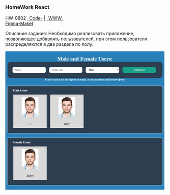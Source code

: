 ### HomeWork React

HW-0802
[-Code-](<https://github.com/St-ton/reacthw1602>) |
[-WWW-](<https://st-ton.github.io/reacthw1602/>)<br/>
[Figma-Maket](<https://www.figma.com/file/TOoAuFsdYw8Wa8neU74yxx/%D0%9B%D1%8E%D0%B4%D0%B8?t=amlJ3EHLsNh56tko-1>)

Описание задания: Необходимо реализовать приложение, позволяющее добавлять пользователей, при этом пользователи распределяются в два раздела по полу.

<p align="left"><img src="https://github.com/St-ton/reacthw1602/blob/master/hw1602.jpeg" width="500"></p>

